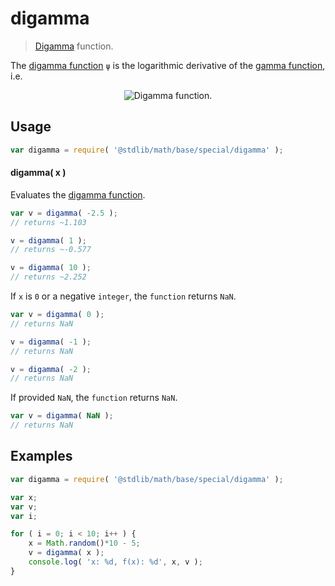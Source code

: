 digamma
===
> [Digamma][digamma-function] function.

<!-- <intro> -->
The [digamma function][digamma-function] `ψ` is the logarithmic derivative of the [gamma function][gamma-function], i.e.

<!-- <equation class="equation" label="eq:digamma_function" align="center" raw="\psi(x) =\frac{d}{dx} \ln{\Gamma(x)}= \frac{\Gamma\,'(x)}{\Gamma(x)}." alt="Digamma function"> -->
<div class="equation" align="center" data-raw-text="\psi(x) =\frac{d}{dx} \ln{\Gamma(x)}= \frac{\Gamma\,'(x)}{\Gamma(x)}." data-equation="eq:digamma_function">
	<img src="" alt="Digamma function.">
	<br>
</div>
<!-- </equation> -->

<!-- </intro> -->

<!-- <usage> -->
## Usage

``` javascript
var digamma = require( '@stdlib/math/base/special/digamma' );
```


#### digamma( x )

Evaluates the [digamma function][digamma-function].

``` javascript
var v = digamma( -2.5 );
// returns ~1.103

v = digamma( 1 );
// returns ~-0.577

v = digamma( 10 );
// returns ~2.252
```

If `x` is `0` or a negative `integer`, the `function` returns `NaN`.

``` javascript
var v = digamma( 0 );
// returns NaN

v = digamma( -1 );
// returns NaN

v = digamma( -2 );
// returns NaN
```

If provided `NaN`, the `function` returns `NaN`.

``` javascript
var v = digamma( NaN );
// returns NaN
```
<!-- </usage> -->

<!-- <examples> -->
## Examples

``` javascript
var digamma = require( '@stdlib/math/base/special/digamma' );

var x;
var v;
var i;

for ( i = 0; i < 10; i++ ) {
	x = Math.random()*10 - 5;
	v = digamma( x );
	console.log( 'x: %d, f(x): %d', x, v );
}
```
<!-- </examples> -->

<!-- <links> -->
[digamma-function]: https://en.wikipedia.org/wiki/Digamma_function
[gamma-function]: https://en.wikipedia.org/wiki/Gamma_function
<!-- </links> -->
